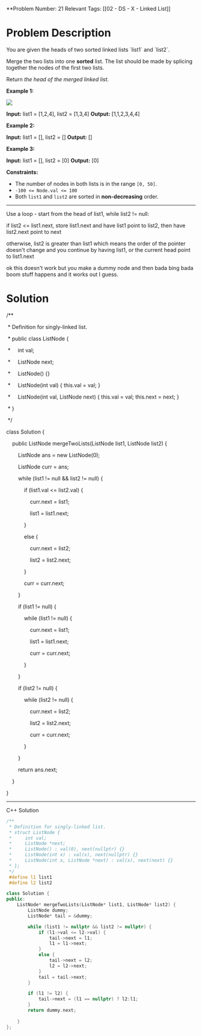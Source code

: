 
**Problem Number: 21
Relevant Tags: [[02 - DS - X - Linked List]]
<h1> Problem Description </h1>
You are given the heads of two sorted linked lists `list1` and `list2`.

Merge the two lists into one **sorted** list. The list should be made by splicing together the nodes of the first two lists.

Return _the head of the merged linked list_.

**Example 1:**

![](https://assets.leetcode.com/uploads/2020/10/03/merge_ex1.jpg)

**Input:** list1 = [1,2,4], list2 = [1,3,4]
**Output:** [1,1,2,3,4,4]

**Example 2:**

**Input:** list1 = [], list2 = []
**Output:** []

**Example 3:**

**Input:** list1 = [], list2 = [0]
**Output:** [0]

**Constraints:**

- The number of nodes in both lists is in the range `[0, 50]`.
- `-100 <= Node.val <= 100`
- Both `list1` and `list2` are sorted in **non-decreasing** order.

-----

Use a loop -  start from the head of list1, while list2 != null:

if list2 <= list1.next, store list1.next and have list1 point to list2, then have list2.next point to next

otherwise, list2 is greater than list1 which means the order of the pointer doesn't change and you continue by having list1, or the current head point to list1.next

ok this doesn't work but you make a dummy node and then bada bing bada boom stuff happens and it works out I guess.
<h1> Solution </h1>
/**

 * Definition for singly-linked list.

 * public class ListNode {

 *     int val;

 *     ListNode next;

 *     ListNode() {}

 *     ListNode(int val) { this.val = val; }

 *     ListNode(int val, ListNode next) { this.val = val; this.next = next; }

 * }

 */

class Solution {

    public ListNode mergeTwoLists(ListNode list1, ListNode list2) {

        ListNode ans = new ListNode(0);

        ListNode curr = ans;

  

        while (list1 != null && list2 != null) {

            if (list1.val <= list2.val) {

                curr.next = list1;

                list1 = list1.next;

            }

            else {

                curr.next = list2;

                list2 = list2.next;

            }

  

            curr = curr.next;

        }

        if (list1 != null) {

            while (list1 != null) {

                curr.next = list1;

                list1 = list1.next;

                curr = curr.next;

            }

  

        }

  

        if (list2 != null) {

            while (list2 != null) {

                curr.next = list2;

                list2 = list2.next;

                curr = curr.next;

            }

  

        }

  

        return ans.next;

    }

}

----
C++ Solution
```cpp
/**
 * Definition for singly-linked list.
 * struct ListNode {
 *     int val;
 *     ListNode *next;
 *     ListNode() : val(0), next(nullptr) {}
 *     ListNode(int x) : val(x), next(nullptr) {}
 *     ListNode(int x, ListNode *next) : val(x), next(next) {}
 * };
 */
 #define l1 list1
 #define l2 list2

class Solution {
public:
    ListNode* mergeTwoLists(ListNode* list1, ListNode* list2) {
        ListNode dummy;
        ListNode* tail = &dummy;

        while (list1 != nullptr && list2 != nullptr) {
            if (l1->val <= l2->val) {
                tail->next = l1;
                l1 = l1->next; 
            }
            else {
                tail->next = l2;
                l2 = l2->next;
            }
            tail = tail->next;
        }

        if (l1 != l2) {
            tail->next = (l1 == nullptr) ? l2:l1;
        }
        return dummy.next;
        
    }
};
```